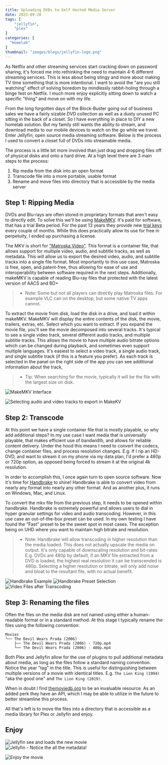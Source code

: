 ```yaml
---
title: Uploading DVDs to Self Hosted Media Server
date: 2023-09-28
tags: [
    "jellyfin",
    "plex"
]
categories: [
  "Homelab"
]
thumbnail: "images/blogs/jellyfin-logo.png"
---
```


As Netflix and other streaming services start cracking down on password sharing, it's forced me into rethinking the need to maintain 4-6 different streaming services. This is less about being stingy and more about making TV time something that is more intentional. I want to avoid the "are you still watching" effect of solving boredom by mindlessly rabbit-holing through a binge fest on Netflix. I much more enjoy explicitly sitting down to watch a specific "thing" and move on with my life. 

From the long forgotten days of the Block-Buster going out of business sales we have a fairly sizable DVD collection as well as a dusty unused PC sitting in the back of a closet. So I have everything in place to DIY a new homelab solution. But my family still wants the ability to stream, and download media to our mobile devices to watch on the go while we travel. Enter Jellyfin; open source media streaming software. Below is the process I used to convert a closet full of DVDs into streamable media.

The process is a little bit more involved than just drag and dropping files off of physical disks and onto a hard drive. At a high level there are 3 main steps to the process:
1) Rip media from the disk into an open format
2) Transcode file into a more portable, usable format
3) Rename and move files into directory that is accessible by the media server

## Step 1: Ripping Media

DVDs and Blu-rays are often stored in proprietary formats that aren't easy to directly edit. To solve this we'll be using [MakeMKV](https://makemkv.com/). It's paid for software, that has a trial Beta period. For the past 13 years they provide new [trial keys](https://forum.makemkv.com/forum/viewtopic.php?f=5&t=1053) every couple of months. While this does practically allow its use for free in perpetuity, I ended up purchasing a license.

The MKV is short for ["Matroska Video"](https://en.wikipedia.org/wiki/Matroska). This format is a container file, that allows support for multiple video, audio, and subtitle tracks, as well as metadata. This will allow us to export the desired video, audio, and subtitle tracks into a single file format. Most importantly to this use case, Matroska is free, open, and patent-free, thus allowing for ease of use and interoperability between software required in the next steps. Additionally, makeMKV is capable of reading Blu-ray files that protected with the latest version of AACS and BD+

> * Note: Some but not all players can directly play Matroska files. For example VLC can on the desktop, but some native TV apps cannot.

To extract the movie from disk, load the disk in a drive, and load it within makeMKV. MakeMKV will display the entire contents of the disk, the movie, trailers, extras, etc. Select which you want to extract. If you expand the movie file, you'll see the movie decomposed into several tracks. It's typical to see a single video track, several different audio tracks, and multiple subtitle tracks. This allows the movie to have multiple audio bitrate options which can be changed during playback, and sometimes even support multiple languages. It's easiest to select a video track, a single audio track, and single subtitle track (if this is a feature you prefer). As each track is selected in the panel on the right side of the app you can see additional information about the track, 

> * Tip: When searching for the movie, typically it will be the file with the largest size on disk.

![MakeMKV Interface](../../images/blogs/jellyfin/makeMKV1.png)

![Selecting audio and video tracks to export in MakeKV](../../images/blogs/jellyfin/makeMKV2.png)

## Step 2: Transcode

At this point we have a single container file that is mostly playable, so why add additional steps? In my use case I want media that is universally playable, that makes efficient use of bandwidth, and allows for reliable content delivery. Under the hood this means I need to convert the codecs, change container files, and process resolution changes. E.g. If I rip an HD-DVD, and want to stream it on my phone via my data plan, I'd prefer a 480p or 720p option, as opposed being forced to stream it at the original 4k resolution.

In order to accomplish this, I once again turn to open source software. Now it's time for [Handbrake](https://handbrake.fr/) to shine! Handbrake is able to convert video from nearly any format into nearly any other format. And as another plus, it runs on Windows, Mac, and Linux. 

To convert the mkv file from the previous step, it needs to be opened within handbrake. Handbrake is extremely powerful and allows users to dial in hyper granular settings for video and audio transcoding. However, in this use case an out-of-the-box preset can be used. In my own testing I have found the "Fast" preset to be the sweet spot in most cases. The exception being on UHD where you want to maintain high bitrate and resolution.

> * Note: Handbrake will allow transcoding in higher resolution than the media loaded. This does not actually upscale the media on output. It's only capable of downscaling resolution and bit-rates E.g. DVDs are 480p by default, if an MKV file extracted from a DVD is loaded, the highest real resolution it can be transcended is 480p. Selecting a higher resolution or bitrate, will only add noise and bloat to the resultant file, with no actual benefit.

![Handbrake Example](../../images/blogs/jellyfin/handbrake1.png)
![Handbrake Preset Selection](../../images/blogs/jellyfin/handbrake-preset.png)
![Video Files after Transcoding](../../images/blogs/jellyfin/handbrake-files.png)


## Step 3: Renaming the files

Often the files on the media disk are not named using either a human-readable format or in a standard method. At this stage I typically rename the files using the following convention:
```
Movies
└── The Devil Wears Prada (2006)
    ├── The Devil Wears Prada (2006) - 720p.mp4
    └── The Devil Wears Prada (2006) - 480p.mp4
```

Both Plex and Jellyfin allow for the use of plugins to pull additional metadata about media, as long as the files follow a standard naming convention. Notice the year "tag" in the title. This is useful for distinguishing between multiple versions of a movie with identical titles. E.g. `The Lion King (1994)` "aka the good one" and `The Lion King (2019)`.

When in doubt I find [themoviedb.org](https://www.themoviedb.org/) to be an invaluable resource. As an added perk they have an API, which I may be able to utilize in the future to better streamline this process.

All that's left is to move the files into a directory that is accessible as a media library for Plex or Jellyfin and enjoy.

## Enjoy

![Jellyfin see and loads the new movie](../../images/blogs/jellyfin/jellyfin-interface.png)
![Jellyfin - Notice the all the metadata!](../../images/blogs/jellyfin/jellyfin-interface2.png)

![Enjoy the movie](../../images/blogs/jellyfin/devil-wears-prada.png)


